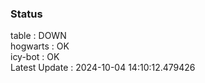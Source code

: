 ### Status


table : DOWN  
hogwarts : OK  
icy-bot : OK  
Latest Update : 2024-10-04 14:10:12.479426
